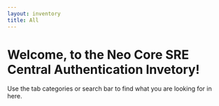 ```yaml
---
layout: inventory
title: All
---
```


<div class="index-center">
<h1>Welcome, to the Neo Core SRE<br> Central Authentication Invetory!</h1>
<p>Use the tab categories or search bar to find what you are looking for in here.</p>
</div>
